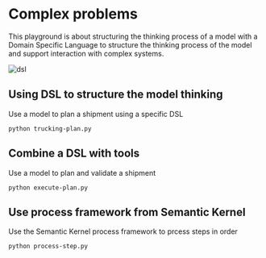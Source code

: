# Complex problems

This playground is about structuring the thinking process of a model with a Domain Specific Language to structure the thinking process of the model and support interaction with complex systems.

![dsl](/img/dsl.png)

## Using DSL to structure the model thinking

Use a model to plan a shipment using a specific DSL

```
python trucking-plan.py
```


## Combine a DSL with tools

Use a model to plan and validate a shipment

```
python execute-plan.py
```


## Use process framework from Semantic Kernel

Use the Semantic Kernel process framework to prcess steps in order

```
python process-step.py
```
